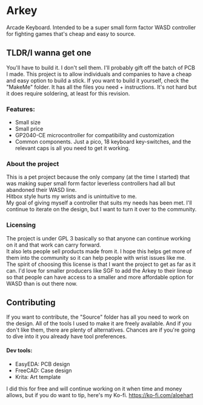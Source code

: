 # Arkey  
Arcade Keyboard. Intended to be a super small form factor WASD controller for fighting games that's cheap and easy to source.  


## TLDR/I wanna get one  
You'll have to build it. I don't sell them. I'll probably gift off the batch of PCB I made. This project is to allow individuals and companies to have a cheap and easy option to build a stick. If you want to build it yourself, check the "MakeMe" folder. It has all the files you need + instructions. It's not hard but it does require soldering, at least for this revision. 


### Features:  
- Small size  
- Small price  
- GP2040-CE microcontroller for compatibility and customization  
- Common components. Just a pico, 18 keyboard key-switches, and the relevant caps is all you need to get it working.   

### About the project
This is a pet project because the only company (at the time I started) that was making super small form factor leverless controllers had all but abandoned their WASD line.   
Hitbox style hurts my wrists and is unintuitive to me.   
My goal of giving myself a controller that suits my needs has been met. I'll continue to iterate on the design, but I want to turn it over to the community.  

### Licensing
The project is under GPL 3 basically so that anyone can continue working on it and that work can carry forward.   
It also lets people sell products made from it. I hope this helps get more of them into the community so it can help people with wrist issues like me.   
The spirit of choosing this license is that I want the project to get as far as it can. I'd love for smaller producers like SGF to add the Arkey to their lineup so that people can have access to a smaller and more affordable option for WASD than is out there now.


## Contributing
If you want to contribute, the "Source" folder has all you need to work on the design. All of the tools I used to make it are freely available. And if you don't like them, there are plenty of alternatives. Chances are if you're going to dive into it  you already have tool preferences. 
#### Dev tools:  
- EasyEDA: PCB design  
- FreeCAD: Case design  
- Krita: Art template  


I did this for free and will continue working on it when time and money allows, but if you do want to tip, here's my Ko-fi.
https://ko-fi.com/aloehart
